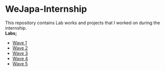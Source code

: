 # WeJapa-Internship
This repository contains Lab works and projects that I worked on during the internship. <br>
<b> Labs; </b>
* [Wave 1](https://github.com/KemmieKemy/WeJapa-Internship/tree/master/Labs/Wave%201)
* [Wave 2](https://github.com/KemmieKemy/WeJapa-Internship/tree/master/Labs/Wave%202)
* [Wave 3](https://github.com/KemmieKemy/WeJapa-Internship/tree/master/Labs/Wave%203)
* [Wave 4](https://github.com/KemmieKemy/WeJapa-Internship/tree/master/Labs/Wave%204)
* [Wave 5](https://github.com/KemmieKemy/WeJapa-Internship/tree/master/Labs/Wave%205)
